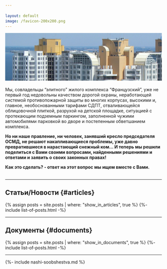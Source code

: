 ```yaml
---

layout: default
image: /favicon-200x200.png
---
```


<img src="/assets/franz22-long-1440.jpg" loading="lazy" alt="{{ site.title }}" width="1440">
<br>
<br>
Мы, совладельцы “элитного” жилого комплекса “Французский”, уже не первый год недовольны качеством дорогой охраны, неработающей системой противопожарной защиты во многих корпусах, высокими и, главное,  необоснованными тарифами СДПТ, отваливающейся облицовочной плиткой, разрухой на детской площадке, ситуацией с протекающим подземным паркингом, заполненной чужими автомобилями парковкой во дворе и постепенным обветшанием комплекса.

**Но ни наше правление, ни человек, занявший кресло председателя ОСМД, не решают накапливающиеся проблемы, уже давно превратившиеся в нарастающий снежный ком… И теперь мы решили поделиться с Вами своими вопросами, найденными решениями и ответами и заявить о своих законных правах!**

**Как это сделать? - ответ на этот вопрос мы ищем вместе с Вами.**
<br>
<br>

***

## Статьи/Новости {#articles}
  {% assign posts = site.posts | where: "show_in_articles", true %}
  {%- include list-of-posts.html -%}

***

## Документы {#documents}
  {% assign posts = site.posts | where: "show_in_documents", true %}
  {%- include list-of-posts.html -%}

***

{%- include nashi-soobshestva.md %}


